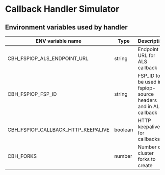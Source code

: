 # Callback Handler Simulator

## Environment variables used by handler

| ENV variable name                  | Type    | Description                                                    | Handler | Default                            |
| --------                           | ------- | --------                                                       | ------- | -------                            |
| CBH_FSPIOP_ALS_ENDPOINT_URL        | string  | Endpoint URL for ALS callback                                  | fspiop  | http://account-lookup-service:4002 |
| CBH_FSPIOP_FSP_ID                  | string  | FSP_ID to be used in fspiop-source headers and in ALS callback | fspiop  | perffsp2                           |
| CBH_FSPIOP_CALLBACK_HTTP_KEEPALIVE | boolean | HTTP keepalive for callbacks                                   | fspiop  | true                               |
| CBH_FORKS                          | number  | Number of cluster forks to create                              | *       | 1                                  |
